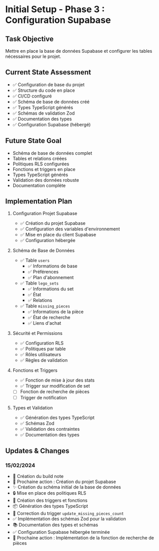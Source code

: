 # Initial Setup - Phase 3 : Configuration Supabase

## Task Objective

Mettre en place la base de données Supabase et configurer les tables nécessaires pour le projet.

## Current State Assessment

- ✅ Configuration de base du projet
- ✅ Structure du code en place
- ✅ CI/CD configuré
- ✅ Schéma de base de données créé
- ✅ Types TypeScript générés
- ✅ Schémas de validation Zod
- ✅ Documentation des types
- ✅ Configuration Supabase (hébergé)

## Future State Goal

- Schéma de base de données complet
- Tables et relations créées
- Politiques RLS configurées
- Fonctions et triggers en place
- Types TypeScript générés
- Validation des données robuste
- Documentation complète

## Implementation Plan

1. Configuration Projet Supabase

   - ✅ Création du projet Supabase
   - ✅ Configuration des variables d'environnement
   - ✅ Mise en place du client Supabase
   - ✅ Configuration hébergée

2. Schéma de Base de Données

   - ✅ Table `users`
     - ✅ Informations de base
     - ✅ Préférences
     - ✅ Plan d'abonnement
   - ✅ Table `lego_sets`
     - ✅ Informations du set
     - ✅ État
     - ✅ Relations
   - ✅ Table `missing_pieces`
     - ✅ Informations de la pièce
     - ✅ État de recherche
     - ✅ Liens d'achat

3. Sécurité et Permissions

   - ✅ Configuration RLS
   - ✅ Politiques par table
   - ✅ Rôles utilisateurs
   - ✅ Règles de validation

4. Fonctions et Triggers

   - ✅ Fonction de mise à jour des stats
   - ✅ Trigger sur modification de set
   - [ ] Fonction de recherche de pièces
   - [ ] Trigger de notification

5. Types et Validation
   - ✅ Génération des types TypeScript
   - ✅ Schémas Zod
   - ✅ Validation des contraintes
   - ✅ Documentation des types

## Updates & Changes

### 15/02/2024

- 📝 Création du build note
- 🎯 Prochaine action : Création du projet Supabase
- ✨ Création du schéma initial de la base de données
- 🔒 Mise en place des politiques RLS
- 🔄 Création des triggers et fonctions
- 📦 Génération des types TypeScript
- 🐛 Correction du trigger `update_missing_pieces_count`
- ✅ Implémentation des schémas Zod pour la validation
- 📚 Documentation des types et schémas
- ✅ Configuration Supabase hébergée terminée
- 🎯 Prochaine action : Implémentation de la fonction de recherche de pièces
